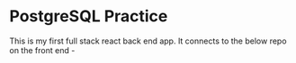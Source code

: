 # PostgreSQL Practice

This is my first full stack react back end app. It connects to the below repo on the front end -
